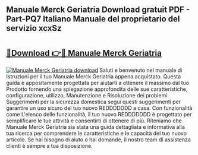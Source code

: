 ## Manuale Merck Geriatria Download gratuit PDF - Part-PQ7 Italiano Manuale del proprietario del servizio xcxSz

# <h2><a href="http://dfaxmto.blite.top/?on=Manuale+Merck+Geriatria">🔗Download 👉🔴 Manuale Merck Geriatria</a></h2>

[![Manuale Merck Geriatria download](https://i.imgur.com/lujVjoI.png)](http://dfaxmto.blite.top/?on=Manuale+Merck+Geriatria)
Saluti e benvenuto nel manuale di Istruzioni per il tuo Manuale Merck Geriatria appena acquistato. Questa guida è appositamente progettata per aiutarti a ottenere il massimo dal tuo Prodotto fornendo una spiegazione approfondita delle sue caratteristiche, configurazione, utilizzo, Manutenzione e Risoluzione dei problemi. Suggerimenti per la sicurezza domestica segui questi suggerimenti per garantire un uso sicuro del tuo nuovo REDDDDDDD a casa. Con funzionalità come L'elenco delle funzionalità, il tuo nuovo REDDDDDDD è progettato per semplificare le tue attività e consentirti di ottenere di più. Riteniamo che Manuale Merck Geriatria sia stata una guida dettagliata e informativa alla tua ricerca per comprendere le caratteristiche e le capacità del tuo nuovo articolo. Se hai bisogno di aiuto o hai domande, il nostro team di assistenza clienti è sempre a tua disposizione.
